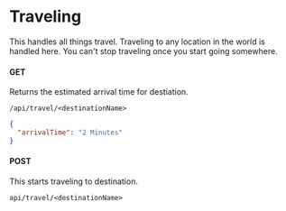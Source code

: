 # Traveling

This handles all things travel. Traveling to any location in the world is handled here. You can't stop traveling once you start going somewhere.

#### GET

Returns the estimated arrival time for destiation.

`/api/travel/<destinationName>`

```json
{
  "arrivalTime": "2 Minutes"
}
```

#### POST

This starts traveling to destination.

`api/travel/<destinationName>`
